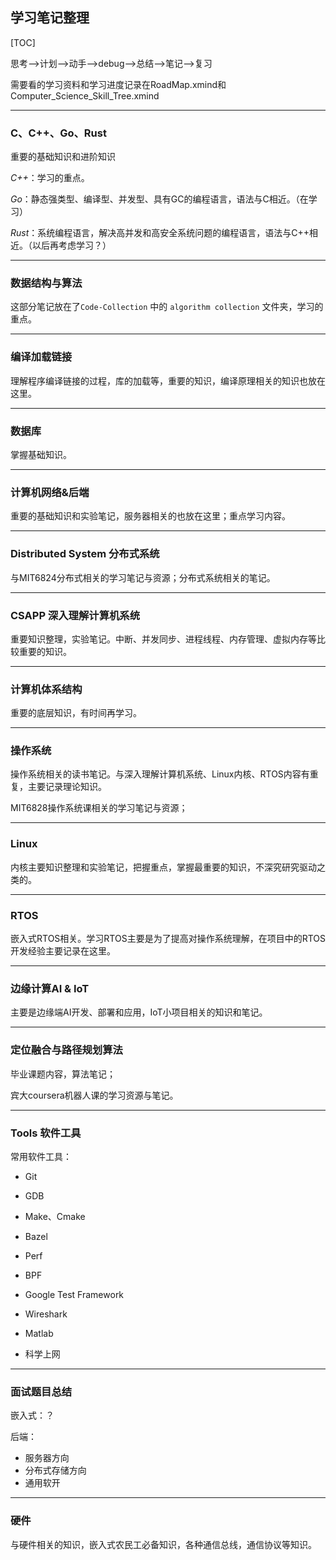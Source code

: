 ## 学习笔记整理

[TOC]

思考-->计划-->动手-->debug-->总结-->笔记-->复习

需要看的学习资料和学习进度记录在RoadMap.xmind和Computer_Science_Skill_Tree.xmind

------

### **C、C++、Go、Rust**

重要的基础知识和进阶知识

*C++*：学习的重点。

*Go*：静态强类型、编译型、并发型、具有GC的编程语言，语法与C相近。（在学习）

*Rust*：系统编程语言，解决高并发和高安全系统问题的编程语言，语法与C++相近。（以后再考虑学习？）

------

### **数据结构与算法**

这部分笔记放在了`Code-Collection` 中的 `algorithm collection` 文件夹，学习的重点。

------

### **编译加载链接**

理解程序编译链接的过程，库的加载等，重要的知识，编译原理相关的知识也放在这里。

------

### **数据库**

掌握基础知识。

------

### **计算机网络&后端**

重要的基础知识和实验笔记，服务器相关的也放在这里；重点学习内容。

------

### **Distributed System 分布式系统**

与MIT6824分布式相关的学习笔记与资源；分布式系统相关的笔记。

------

### **CSAPP 深入理解计算机系统**

重要知识整理，实验笔记。中断、并发同步、进程线程、内存管理、虚拟内存等比较重要的知识。

------

### **计算机体系结构**

重要的底层知识，有时间再学习。

------

### **操作系统**

操作系统相关的读书笔记。与深入理解计算机系统、Linux内核、RTOS内容有重复，主要记录理论知识。

MIT6828操作系统课相关的学习笔记与资源；

------

### **Linux**

内核主要知识整理和实验笔记，把握重点，掌握最重要的知识，不深究研究驱动之类的。

------

### **RTOS**

嵌入式RTOS相关。学习RTOS主要是为了提高对操作系统理解，在项目中的RTOS开发经验主要记录在这里。

------

### **边缘计算AI & IoT**

主要是边缘端AI开发、部署和应用，IoT小项目相关的知识和笔记。

------

### 定位融合与路径规划算法

毕业课题内容，算法笔记；

宾大coursera机器人课的学习资源与笔记。

------

### **Tools 软件工具**

常用软件工具：

- Git
- GDB
- Make、Cmake
- Bazel
- Perf
- BPF
- Google Test Framework

- Wireshark 
- Matlab
- 科学上网

------

### 面试题目总结

嵌入式：？

后端：

- 服务器方向
- 分布式存储方向
- 通用软开

------

### **硬件**

与硬件相关的知识，嵌入式农民工必备知识，各种通信总线，通信协议等知识。
